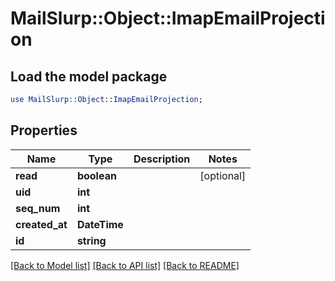 # MailSlurp::Object::ImapEmailProjection

## Load the model package
```perl
use MailSlurp::Object::ImapEmailProjection;
```

## Properties
Name | Type | Description | Notes
------------ | ------------- | ------------- | -------------
**read** | **boolean** |  | [optional] 
**uid** | **int** |  | 
**seq_num** | **int** |  | 
**created_at** | **DateTime** |  | 
**id** | **string** |  | 

[[Back to Model list]](../README#documentation-for-models) [[Back to API list]](../README#documentation-for-api-endpoints) [[Back to README]](../README)


